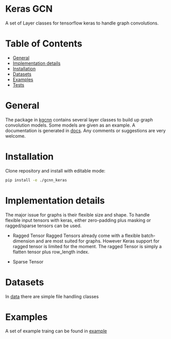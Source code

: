 # Keras GCN

A set of Layer classes for tensorflow keras to handle graph convolutions.

# Table of Contents
* [General](#general)
* [Implementation details](#implementation-details)
* [Installation](#installation)
* [Datasets](#datasets)
* [Examples](#examples)
* [Tests](#tests)
 

<a name="general"></a>
# General

The package in [kgcnn](kgcnn) contains several layer classes to build up graph convolution models. 
Some models are given as an example.
A documentation is generated in [docs](docs).
Any comments or suggestions are very welcome.

<a name="installation"></a>
# Installation

Clone repository and install with editable mode:

```bash
pip install -e ./gcnn_keras
```

<a name="implementation-details"></a>
# Implementation details

The major issue for graphs is their flexible size and shape. To handle flexible input tensors with keras,
either zero-padding plus masking or ragged/sparse tensors can be used.

* Ragged Tensor
Ragged Tensors already come with a flexible batch-dimension and are most suited for graphs. However Keras support for ragged tensor is limited for the moment.
The ragged Tensor is simply a flatten tensor plus row_length index.

* Sparse Tensor

<a name="datasets"></a>
# Datasets

In [data](kgcnn/data) there are simple file handling classes

<a name="examples"></a>
# Examples

A set of example traing can be found in [example](examples)
